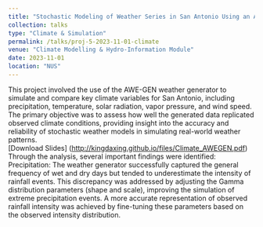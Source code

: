 ```yaml
---
title: "Stochastic Modeling of Weather Series in San Antonio Using an Advanced Weather Generator"
collection: talks
type: "Climate & Simulation"
permalink: /talks/proj-5-2023-11-01-climate
venue: "Climate Modelling & Hydro-Information Module"
date: 2023-11-01
location: "NUS"
---
```


This project involved the use of the AWE-GEN weather generator to simulate and compare key climate variables for San Antonio, including precipitation, temperature, solar radiation, vapor pressure, and wind speed. The primary objective was to assess how well the generated data replicated observed climate conditions, providing insight into the accuracy and reliability of stochastic weather models in simulating real-world weather patterns.<br/>
[Download Slides] (http://kingdaxing.github.io/files/Climate_AWEGEN.pdf)
<br/>
Through the analysis, several important findings were identified:
Precipitation: The weather generator successfully captured the general frequency of wet and dry days but tended to underestimate the intensity of rainfall events. This discrepancy was addressed by adjusting the Gamma distribution parameters (shape and scale), improving the simulation of extreme precipitation events. A more accurate representation of observed rainfall intensity was achieved by fine-tuning these parameters based on the observed intensity distribution.<br/>
<p align="center">
  <img src='/images/proj-climate-1.PNG' alt='Image Description' width='500> 
</p> 
<br/>

Temperature: The simulated temperature data generally reflected the expected seasonal cycles, but there was a slight underestimation of extreme temperature values, particularly during heatwaves and cold spells. This was addressed by refining the autoregressive model (AR(1)), adjusting the autoregressive coefficient to capture the persistence of extreme temperatures more effectively. Additionally, the seasonal amplitude and standard deviation were fine-tuned to better match observed temperature variability across different seasons, ensuring a more realistic simulation of temperature extremes. .<br/>
<p align="center">
  <img src='/images/proj-climate-2.PNG' alt='Image Description' width='500> 
</p> 
<br/>

Solar Radiation: While the simulated solar radiation followed observed trends, the model was less sensitive to variations in cloud cover, particularly on overcast days. To enhance this, adjustments were made to the cloud cover model, specifically refining the Beta distribution parameters to better represent observed cloud cover patterns. This adjustment improved the simulation’s sensitivity to cloud conditions, leading to more accurate radiation values under different weather scenarios.
<br/>
In conclusion, this project demonstrates that while the AWE-GEN weather generator effectively simulates the broad features of San Antonio’s climate, adjustments to specific model components are necessary to enhance the accuracy of certain variables. By fine-tuning the parameters related to precipitation, temperature, solar radiation, and wind speed, the model can more closely match observed climate data. 

